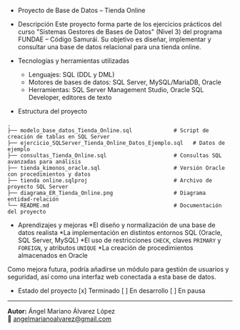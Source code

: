 + Proyecto de Base de Datos – Tienda Online

+ Descripción
Este proyecto forma parte de los ejercicios prácticos del curso "Sistemas Gestores de Bases de Datos" (Nivel 3) del programa FUNDAE – Código Samurái. Su objetivo es diseñar, implementar y consultar una base de datos relacional para una tienda online.

+ Tecnologías y herramientas utilizadas
  * Lenguajes: SQL (DDL y DML)
  * Motores de bases de datos: SQL Server, MySQL/MariaDB, Oracle
  * Herramientas: SQL Server Management Studio, Oracle SQL Developer, editores de texto

+ Estructura del proyecto
```
.
├── modelo_base_datos_Tienda_Online.sql             # Script de creación de tablas en SQL Server
├── ejercicio_SQLServer_Tienda_Online_Datos_Ejemplo.sql   # Datos de ejemplo
├── consultas_Tienda_Online.sql                     # Consultas SQL avanzadas para análisis
├── tienda_kimonos_oracle.sql                       # Versión Oracle con procedimientos y datos
├── tienda online.sqlproj                           # Archivo de proyecto SQL Server
├── diagrama_ER_Tienda_Online.png                   # Diagrama entidad-relación
└── README.md                                       # Documentación del proyecto
```

+ Aprendizajes y mejoras
 *El diseño y normalización de una base de datos realista
 *La implementación en distintos entornos SQL (Oracle, SQL Server, MySQL)
 *El uso de restricciones `CHECK`, claves `PRIMARY` y `FOREIGN`, y atributos `UNIQUE`
 *La creación de procedimientos almacenados en Oracle

Como mejora futura, podría añadirse un módulo para gestión de usuarios y seguridad, así como una interfaz web conectada a esta base de datos.

+ Estado del proyecto
 [x] Terminado
 [ ] En desarrollo
 [ ] En pausa

---

**Autor:** Ángel Mariano Álvarez López  
📧 angelmarianoalvarez@gmail.com


